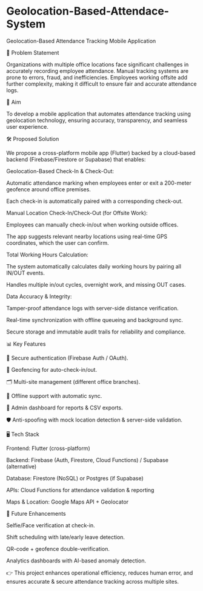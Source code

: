 # Geolocation-Based-Attendace-System

Geolocation-Based Attendance Tracking Mobile Application

📌 Problem Statement

Organizations with multiple office locations face significant challenges in accurately recording employee attendance. Manual tracking systems are prone to errors, fraud, and inefficiencies. Employees working offsite add further complexity, making it difficult to ensure fair and accurate attendance logs.

🎯 Aim

To develop a mobile application that automates attendance tracking using geolocation technology, ensuring accuracy, transparency, and seamless user experience.

🛠️ Proposed Solution

We propose a cross-platform mobile app (Flutter) backed by a cloud-based backend (Firebase/Firestore or Supabase) that enables:

Geolocation-Based Check-In & Check-Out:

Automatic attendance marking when employees enter or exit a 200-meter geofence around office premises.

Each check-in is automatically paired with a corresponding check-out.

Manual Location Check-In/Check-Out (for Offsite Work):

Employees can manually check-in/out when working outside offices.

The app suggests relevant nearby locations using real-time GPS coordinates, which the user can confirm.

Total Working Hours Calculation:

The system automatically calculates daily working hours by pairing all IN/OUT events.

Handles multiple in/out cycles, overnight work, and missing OUT cases.

Data Accuracy & Integrity:

Tamper-proof attendance logs with server-side distance verification.

Real-time synchronization with offline queueing and background sync.

Secure storage and immutable audit trails for reliability and compliance.

📊 Key Features

🔐 Secure authentication (Firebase Auth / OAuth).

📍 Geofencing for auto-check-in/out.

🗂️ Multi-site management (different office branches).

📱 Offline support with automatic sync.

📑 Admin dashboard for reports & CSV exports.

🛡️ Anti-spoofing with mock location detection & server-side validation.

🖥️ Tech Stack

Frontend: Flutter (cross-platform)

Backend: Firebase (Auth, Firestore, Cloud Functions) / Supabase (alternative)

Database: Firestore (NoSQL) or Postgres (if Supabase)

APIs: Cloud Functions for attendance validation & reporting

Maps & Location: Google Maps API + Geolocator

🚀 Future Enhancements

Selfie/Face verification at check-in.

Shift scheduling with late/early leave detection.

QR-code + geofence double-verification.

Analytics dashboards with AI-based anomaly detection.

👉 This project enhances operational efficiency, reduces human error, and ensures accurate & secure attendance tracking across multiple sites.
